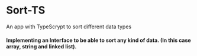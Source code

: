 # Sort-TS
An app with TypeScrypt to sort different data types
#### Implementing an Interface to be able to sort any kind of data. (In this case array, string and linked list).
